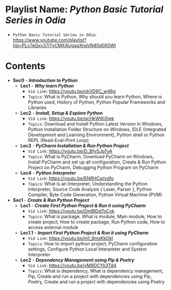 # Playlist Name: _Python Basic Tutorial Series in Odia_

- `Python Basic Tutorial Series in Odia`: https://www.youtube.com/playlist?list=PLc7eQxv37jTyCMXAUgaqXnsVN40d0X0Wl

# Contents

- **Sec0** - **_Introduction to Python_**
  - **Lec1** - **_Why learn Python_**
    - `Vid Link`: https://youtu.be/okVD6C_w46g
    - `Topics`: What is Python, Why should you learn Python, Where is Python used, History of Python, Python Popular Frameworks and Libraries
  - **Lec2** - **_Install, Setup & Explore Python_**
    - `Vid Link`: https://youtu.be/qcHkWtKi5wk
    - `Topics`: Download and Install Python Latest Version in Windows, Python Installation Folder Structure on Windows, IDLE (Integrated Development and Learning Environment), Python shell or Python REPL (Read-Eval-Print Loop)
  - **Lec3** - **_PyCharm Installation & Run Python Project_**
    - `Vid Link`: https://youtu.be/D_BfySJpTvA
    - `Topics`: What is PyCharm, Download PyCharm on Windows, Install PyCharm and set up all configuration, Create & Run Python Project on PyCharm, Debugging Python Program on PyCharm
  - **Lec4** - **_Python Interpreter_**
    - `Vid Link`: https://youtu.be/ENRHCwlvdfo
    - `Topics`: What is an Interpreter, Understanding the Python Interpreter, Source Code Analysis { Lexer, Parser }, Python Compiler, Byte Code Generation, Python Virtual Machine (PVM)
- **Sec1** - **_Create & Run Python Project_**
  - **Lec1** - **_Create First Python Project & Run it using PyCharm_**
    - `Vid Link`: https://youtu.be/DmBlDd7oCxk
    - `Topics`: What is package, What is module, Main module, How to create project, How to create package, Run Python code, How to access external module
  - **Lec1.1** - **_Import First Python Project & Run it using PyCharm_**
    - `Vid Link`: https://youtu.be/mf_9msKkDkI
    - `Topics`: How to import python project, PyCharm configuration settings, Configure Python Local Interpreter and System Interpreter
  - **Lec2** - **_Dependency Management using Pip & Poetry_**
    - `Vid Link`: https://youtu.be/yM9DCYk3Td4
    - `Topics`: What is dependency, What is dependency management, Pip, Create and run a project with dependencies using Pip, Poetry, Create and run a project with dependencies using Poetry 
